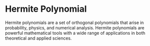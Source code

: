 # Hermite Polynomial
Hermite polynomials are a set of orthogonal polynomials that arise in probability, physics, and numerical analysis. Hermite polynomials are powerful mathematical tools with a wide range of applications in both theoretical and applied sciences.
